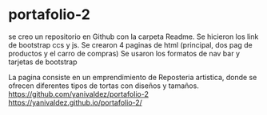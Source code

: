 # portafolio-2
se creo un repositorio en Github con la carpeta Readme.
Se hicieron los link de bootstrap ccs y js.
Se crearon 4 paginas de html (principal, dos pag de productos y el carro de compras)
Se usaron los formatos de nav bar y tarjetas de bootstrap

La pagina consiste en un emprendimiento de Reposteria artistica, donde se ofrecen diferentes tipos de tortas con diseños y tamaños.
https://github.com/yanivaldez/portafolio-2
https://yanivaldez.github.io/portafolio-2/

